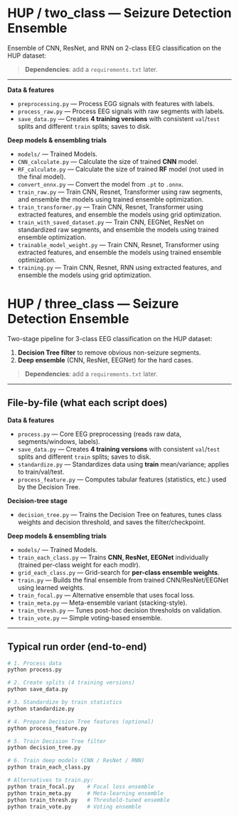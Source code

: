 # HUP / two_class — Seizure Detection Ensemble
Ensemble of CNN, ResNet, and RNN on 2-class EEG classification on the HUP dataset:
> **Dependencies**: add a `requirements.txt` later. 

---
**Data & features**
- `preprocessing.py` — Process EGG signals with features with labels.
- `process_raw.py` — Process EEG signals with raw segments with labels.
- `save_data.py` —  Creates **4 training versions** with consistent `val`/`test` splits and different `train` splits; saves to disk.


**Deep models & ensembling trials**
- `models/` — Trained Models.
- `CNN_calculate.py` — Calculate the size of trained **CNN** model.
- `RF_calculate.py` — Calculate the size of trained **RF** model (not used in the final model).
- `convert_onnx.py` — Convert the model from `.pt` to `.onnx`.
- `train_raw.py` — Train CNN, Resnet, Transformer using raw segments, and ensemble the models using trained ensemble optimization.
- `train_transformer.py` — Train CNN, Resnet, Transformer using extracted features, and ensemble the models using grid optimization.
- `train_with_saved_dataset.py` — Train CNN, EEGNet, ResNet on standardized raw segments, and ensemble the models using trained ensemble optimization.
- `trainable_model_weight.py` — Train CNN, Resnet, Transformer using extracted features, and ensemble the models using trained ensemble optimization.
- `training.py` — Train CNN, Resnet, RNN using extracted features, and ensemble the models using grid optimization.

# HUP / three_class — Seizure Detection Ensemble

Two-stage pipeline for 3-class EEG classification on the HUP dataset:
1) **Decision Tree filter** to remove obvious non-seizure segments.
2) **Deep ensemble** (CNN, ResNet, EEGNet) for the hard cases.

> **Dependencies**: add a `requirements.txt` later. 

---

## File-by-file (what each script does)

**Data & features**
- `process.py` — Core EEG preprocessing (reads raw data, segments/windows, labels).
- `save_data.py` — Creates **4 training versions** with consistent `val`/`test` splits and different `train` splits; saves to disk.
- `standardize.py` — Standardizes data using **train** mean/variance; applies to train/val/test.
- `process_feature.py` — Computes tabular features (statistics, etc.) used by the Decision Tree.

**Decision-tree stage**
- `decision_tree.py` — Trains the Decision Tree on features, tunes class weights and decision threshold, and saves the filter/checkpoint.

**Deep models & ensembling trials**
- `models/` — Trained Models.
- `train_each_class.py` — Trains **CNN, ResNet, EEGNet** individually (trained per-class weight for each modlr).
- `grid_each_class.py` — Grid-search for **per-class ensemble weights**.
- `train.py` — Builds the final ensemble from trained CNN/ResNet/EEGNet using learned weights.
- `train_focal.py` — Alternative ensemble that uses focal loss.
- `train_meta.py` — Meta-ensemble variant (stacking-style).
- `train_thresh.py` — Tunes post-hoc decision thresholds on validation.
- `train_vote.py` — Simple voting-based ensemble.

---
## Typical run order (end-to-end)

```bash
# 1. Process data
python process.py

# 2. Create splits (4 training versions)
python save_data.py

# 3. Standardize by train statistics
python standardize.py

# 4. Prepare Decision Tree features (optional)
python process_feature.py

# 5. Train Decision Tree filter
python decision_tree.py

# 6. Train deep models (CNN / ResNet / RNN)
python train_each_class.py

# Alternatives to train.py:
python train_focal.py    # Focal loss ensemble
python train_meta.py     # Meta-learning ensemble
python train_thresh.py   # Threshold-tuned ensemble
python train_vote.py     # Voting ensemble

